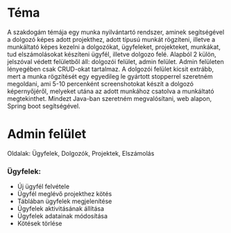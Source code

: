 <h1>Téma</h1>

A szakdogám témája egy munka nyilvántartó rendszer, aminek segítségével a dolgozó képes adott projekthez, adott típusú munkát rögzíteni, illetve a munkáltató képes kezelni a dolgozókat, ügyfeleket, projekteket, munkákat, tud elszámolásokat készíteni ügyfél, illetve dolgozo felé. Alapból 2 külön, jelszóval védett felületből áll: dolgozói felület, admin felület. Admin felületen lényegében csak CRUD-okat tartalmaz. A dolgozói felület kicsit extrább, mert a munka rögzítését egy egyedileg le gyártott stopperrel szeretném megoldani, ami 5-10 percenként screenshotokat készít a dolgozó képernyőjéről, melyeket utána az adott munkához csatolva a munkáltató megtekinthet.
Mindezt Java-ban szeretném megvalósítani, web alapon, Spring boot segítségével. 

<h1>Admin felület</h1>
Oldalak: Ügyfelek, Dolgozók, Projektek, Elszámolás

<h3>Ügyfelek:</h3>
  <ul>
    <li>Új ügyfél felvétele</li>
    <li>Ügyfél meglévő projekthez kötés</li>
    <li>Táblában ügyfelek megjelenítése</li>
    <li>Ügyfelek aktivitásának állítása</li>
    <li>Ügyfelek adatainak módosítása</li>
    <li>Kötések törlése</li>
  </ul>
